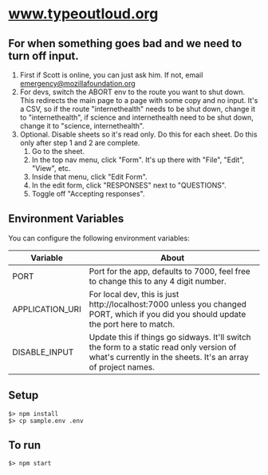 # www.typeoutloud.org

## For when something goes bad and we need to turn off input.

1. First if Scott is online, you can just ask him. If not, email emergency@mozillafoundation.org
2. For devs, switch the ABORT env to the route you want to shut down. This redirects the main page to a page with some copy and no input. It's a CSV, so if the route "internethealth" needs to be shut down, change it to "internethealth", if science and internethealth need to be shut down, change it to "science, internethealth".
3. Optional. Disable sheets so it's read only. Do this for each sheet. Do this only after step 1 and 2 are complete.
    1. Go to the sheet.
    2. In the top nav menu, click "Form". It's up there with "File", "Edit", "View", etc.
    3. Inside that menu, click "Edit Form".
    4. In the edit form, click "RESPONSES" next to "QUESTIONS".
    5. Toggle off "Accepting responses".

## Environment Variables

You can configure the following environment variables:

|Variable|About|
|--------|-----|
| PORT | Port for the app, defaults to 7000, feel free to change this to any 4 digit number.
| APPLICATION_URI | For local dev, this is just http://localhost:7000 unless you changed PORT, which if you did you should update the port here to match.
| DISABLE_INPUT | Update this if things go sidways. It'll switch the form to a static read only version of what's currently in the sheets. It's an array of project names.

## Setup

```
$> npm install
$> cp sample.env .env
```

## To run

```
$> npm start
```
